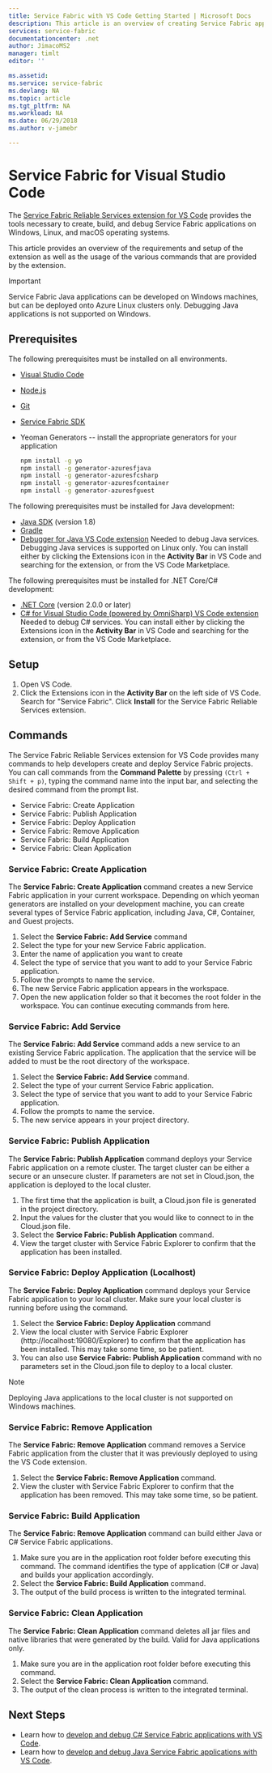 ```yaml
---
title: Service Fabric with VS Code Getting Started | Microsoft Docs
description: This article is an overview of creating Service Fabric applications using Visual Studio Code. 
services: service-fabric
documentationcenter: .net
author: JimacoMS2
manager: timlt
editor: ''

ms.assetid: 
ms.service: service-fabric
ms.devlang: NA
ms.topic: article
ms.tgt_pltfrm: NA
ms.workload: NA
ms.date: 06/29/2018
ms.author: v-jamebr

---
```


# Service Fabric for Visual Studio Code

The [Service Fabric Reliable Services extension for VS Code](https://marketplace.visualstudio.com/items?itemName=ms-azuretools.vscode-service-fabric-reliable-services) provides the tools necessary to create, build, and debug Service Fabric applications on Windows, Linux, and macOS operating systems.

This article provides an overview of the requirements and setup of the extension as well as the usage of the various commands that are provided by the extension. 

> [!IMPORTANT]
> Service Fabric Java applications can be developed on Windows machines, but can be deployed onto Azure Linux clusters only. Debugging Java applications is not supported on Windows.

## Prerequisites

The following prerequisites must be installed on all environments.

* [Visual Studio Code](https://code.visualstudio.com/)
* [Node.js](https://nodejs.org/)
* [Git](https://git-scm.com/)
* [Service Fabric SDK](https://docs.microsoft.com/azure/service-fabric/service-fabric-get-started)
* Yeoman Generators -- install the appropriate generators for your application

   ```sh
   npm install -g yo
   npm install -g generator-azuresfjava
   npm install -g generator-azuresfcsharp
   npm install -g generator-azuresfcontainer
   npm install -g generator-azuresfguest
   ```

The following prerequisites must be installed for Java development:

* [Java SDK](http://www.oracle.com/technetwork/java/javase/downloads/jdk8-downloads-2133151.html) (version 1.8)
* [Gradle](https://gradle.org/install/)
* [Debugger for Java VS Code extension](https://marketplace.visualstudio.com/items?itemName=vscjava.vscode-java-debug) Needed to debug Java services. Debugging Java services is supported on Linux only. You can install either by clicking the Extensions icon in the **Activity Bar** in VS Code and searching for the extension, or from the VS Code Marketplace.

The following prerequisites must be installed for .NET Core/C# development:

* [.NET Core](https://www.microsoft.com/net/learn/get-started) (version 2.0.0 or later)
* [C# for Visual Studio Code (powered by OmniSharp) VS Code extension](https://marketplace.visualstudio.com/items?itemName=ms-vscode.csharp) Needed to debug C# services. You can install either by clicking the Extensions icon in the **Activity Bar** in VS Code and searching for the extension, or from the VS Code Marketplace.

## Setup

1. Open VS Code.
2. Click the Extensions icon in the **Activity Bar** on the left side of VS Code. Search for "Service Fabric". Click **Install** for the Service Fabric Reliable Services extension.

## Commands
The Service Fabric Reliable Services extension for VS Code provides many commands to help developers create and deploy Service Fabric projects. You can call commands from the **Command Palette** by pressing `(Ctrl + Shift + p)`, typing the command name into the input bar, and selecting the desired command from the prompt list. 

* Service Fabric: Create Application 
* Service Fabric: Publish Application 
* Service Fabric: Deploy Application 
* Service Fabric: Remove Application  
* Service Fabric: Build Application 
* Service Fabric: Clean Application 

### Service Fabric: Create Application

The **Service Fabric: Create Application** command creates a new Service Fabric application in your current workspace. Depending on which yeoman generators are installed on your development machine, you can create several types of Service Fabric application, including Java, C#, Container, and Guest projects. 

1.  Select the **Service Fabric: Add Service** command
2.  Select the type for your new Service Fabric application. 
3.  Enter the name of application you want to create
3.  Select the type of service that you want to add to your Service Fabric application. 
4.  Follow the prompts to name the service. 
5.  The new Service Fabric application appears in the workspace.
6.  Open the new application folder so that it becomes the root folder in the workspace. You can continue executing commands from here.

### Service Fabric: Add Service
The **Service Fabric: Add Service** command adds a new service to an existing Service Fabric application. The application that the service will be added to must be the root directory of the workspace. 

1.  Select the **Service Fabric: Add Service** command.
2.  Select the type of your current Service Fabric application. 
3.  Select the type of service that you want to add to your Service Fabric application. 
4.  Follow the prompts to name the service. 
5.  The new service appears in your project directory. 

### Service Fabric: Publish Application
The **Service Fabric: Publish Application** command deploys your Service Fabric application on a remote cluster. The target cluster can be either a secure or an unsecure cluster. If parameters are not set in Cloud.json, the application is deployed to the local cluster.

1.  The first time that the application is built, a Cloud.json file is generated in the project directory.
2.  Input the values for the cluster that you would like to connect to in the Cloud.json file.
3.  Select the **Service Fabric: Publish Application** command.
4.  View the target cluster with Service Fabric Explorer to confirm that the application has been installed. 

### Service Fabric: Deploy Application (Localhost)
The **Service Fabric: Deploy Application** command deploys your Service Fabric application to your local cluster. Make sure your local cluster is running before using the command. 

1.  Select the **Service Fabric: Deploy Application** command
2.  View the local cluster with Service Fabric Explorer (http://localhost:19080/Explorer) to confirm that the application has been installed. This may take some time, so be patient.
3.  You can also use **Service Fabric: Publish Application** command with no parameters set in the Cloud.json file to deploy to a local cluster.

> [!NOTE]
> Deploying Java applications to the local cluster is not supported on Windows machines.

### Service Fabric: Remove Application
The **Service Fabric: Remove Application** command removes a Service Fabric application from the cluster that it was previously deployed to using the VS Code extension. 

1.  Select the **Service Fabric: Remove Application** command.
2.  View the cluster with Service Fabric Explorer to confirm that the application has been removed. This may take some time, so be patient.

### Service Fabric: Build Application
The **Service Fabric: Remove Application** command can build either Java or C# Service Fabric applications. 

1.  Make sure you are in the application root folder before executing this command. The command identifies the type of application (C# or Java) 
    and builds your application accordingly.
2.  Select the **Service Fabric: Build Application** command.
3.  The output of the build process is written to the integrated terminal.

### Service Fabric: Clean Application
The **Service Fabric: Clean Application** command deletes all jar files and native libraries that were generated by the build. Valid for Java applications only. 

1.  Make sure you are in the application root folder before executing this command. 
2.  Select the **Service Fabric: Clean Application** command.
3.  The output of the clean process is written to the integrated terminal.

## Next Steps

* Learn how to [develop and debug C# Service Fabric applications with VS Code](./service-fabric-develop-csharp-applications-with-vs-code.md).
* Learn how to [develop and debug Java Service Fabric applications with VS Code](./service-fabric-develop-java-applications-with-vs-code.md).
